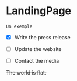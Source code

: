 # LandingPage

```
Un exemple
```

- [x] Write the press release
- [ ] Update the website
- [ ] Contact the media


~~The world is flat.~~
